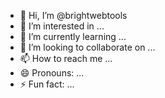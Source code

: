 - 👋 Hi, I’m @brightwebtools
- 👀 I’m interested in ...
- 🌱 I’m currently learning ...
- 💞️ I’m looking to collaborate on ...
- 📫 How to reach me ...
- 😄 Pronouns: ...
- ⚡ Fun fact: ...

<!---
brightwebtools/brightwebtools is a ✨ special ✨ repository because its `README.md` (this file) appears on your GitHub profile.
You can click the Preview link to take a look at your changes.
--->
